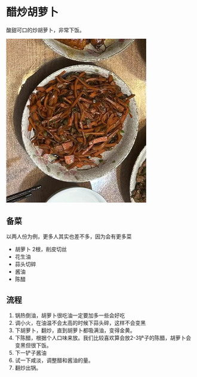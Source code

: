 # 醋炒胡萝卜

酸甜可口的炒胡萝卜，非常下饭。

<img src="assets/醋炒胡萝卜/image-20240220230016406.png" alt="image-20240220230016406" width="375" />

## 备菜

以两人份为例，更多人其实也差不多，因为会有更多菜

- 胡萝卜 2根，削皮切丝
- 花生油
- 蒜头切碎
- 酱油
- 陈醋

## 流程

1. 锅热倒油，胡萝卜很吃油一定要加多一些会好吃
2. 调小火，在油温不会太高的时候下蒜头碎，这样不会变黑
3. 下胡萝卜，翻炒，直到胡萝卜都吸满油，变得金黄。
4. 下陈醋，根据个人口味来放。我们比较喜欢算会放2-3铲子的陈醋，胡萝卜会变黑但很下饭。
5. 下一铲子酱油
6. 试一下咸淡，调整醋和酱油的量。
7. 翻炒出锅。